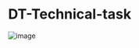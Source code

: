 # DT-Technical-task
![image](https://github.com/AlokTiwari5/DT-Technical-task/assets/123202612/1b8bc4ae-e93b-46ea-8cd9-2dc108be4500)
